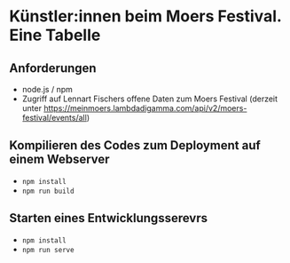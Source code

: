 # Künstler:innen beim Moers Festival. Eine Tabelle

## Anforderungen 

* node.js / npm
* Zugriff auf Lennart Fischers offene Daten zum Moers Festival (derzeit unter https://meinmoers.lambdadigamma.com/api/v2/moers-festival/events/all)

## Kompilieren des Codes zum Deployment auf einem Webserver

* `npm install`
* `npm run build`

## Starten eines Entwicklungsserevrs

* `npm install`
* `npm run serve`
